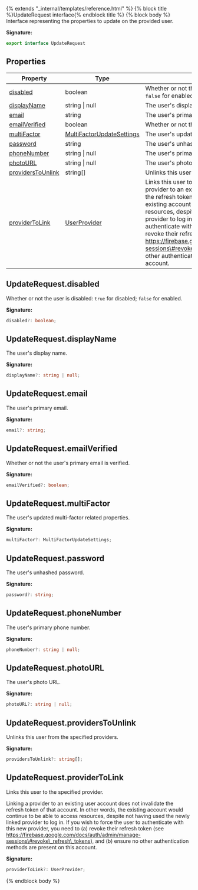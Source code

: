{% extends "_internal/templates/reference.html" %}
{% block title %}UpdateRequest interface{% endblock title %}
{% block body %}
Interface representing the properties to update on the provided user.

<b>Signature:</b>

```typescript
export interface UpdateRequest 
```

## Properties

|  Property | Type | Description |
|  --- | --- | --- |
|  [disabled](./firebase-admin.auth.updaterequest.md#updaterequestdisabled) | boolean | Whether or not the user is disabled: <code>true</code> for disabled; <code>false</code> for enabled. |
|  [displayName](./firebase-admin.auth.updaterequest.md#updaterequestdisplayname) | string \| null | The user's display name. |
|  [email](./firebase-admin.auth.updaterequest.md#updaterequestemail) | string | The user's primary email. |
|  [emailVerified](./firebase-admin.auth.updaterequest.md#updaterequestemailverified) | boolean | Whether or not the user's primary email is verified. |
|  [multiFactor](./firebase-admin.auth.updaterequest.md#updaterequestmultifactor) | [MultiFactorUpdateSettings](./firebase-admin.auth.multifactorupdatesettings.md#multifactorupdatesettings_interface) | The user's updated multi-factor related properties. |
|  [password](./firebase-admin.auth.updaterequest.md#updaterequestpassword) | string | The user's unhashed password. |
|  [phoneNumber](./firebase-admin.auth.updaterequest.md#updaterequestphonenumber) | string \| null | The user's primary phone number. |
|  [photoURL](./firebase-admin.auth.updaterequest.md#updaterequestphotourl) | string \| null | The user's photo URL. |
|  [providersToUnlink](./firebase-admin.auth.updaterequest.md#updaterequestproviderstounlink) | string\[\] | Unlinks this user from the specified providers. |
|  [providerToLink](./firebase-admin.auth.updaterequest.md#updaterequestprovidertolink) | [UserProvider](./firebase-admin.auth.userprovider.md#userprovider_interface) | Links this user to the specified provider.<!-- -->Linking a provider to an existing user account does not invalidate the refresh token of that account. In other words, the existing account would continue to be able to access resources, despite not having used the newly linked provider to log in. If you wish to force the user to authenticate with this new provider, you need to (a) revoke their refresh token (see https://firebase.google.com/docs/auth/admin/manage-sessions\#revoke\_refresh\_tokens), and (b) ensure no other authentication methods are present on this account. |

## UpdateRequest.disabled

Whether or not the user is disabled: `true` for disabled; `false` for enabled.

<b>Signature:</b>

```typescript
disabled?: boolean;
```

## UpdateRequest.displayName

The user's display name.

<b>Signature:</b>

```typescript
displayName?: string | null;
```

## UpdateRequest.email

The user's primary email.

<b>Signature:</b>

```typescript
email?: string;
```

## UpdateRequest.emailVerified

Whether or not the user's primary email is verified.

<b>Signature:</b>

```typescript
emailVerified?: boolean;
```

## UpdateRequest.multiFactor

The user's updated multi-factor related properties.

<b>Signature:</b>

```typescript
multiFactor?: MultiFactorUpdateSettings;
```

## UpdateRequest.password

The user's unhashed password.

<b>Signature:</b>

```typescript
password?: string;
```

## UpdateRequest.phoneNumber

The user's primary phone number.

<b>Signature:</b>

```typescript
phoneNumber?: string | null;
```

## UpdateRequest.photoURL

The user's photo URL.

<b>Signature:</b>

```typescript
photoURL?: string | null;
```

## UpdateRequest.providersToUnlink

Unlinks this user from the specified providers.

<b>Signature:</b>

```typescript
providersToUnlink?: string[];
```

## UpdateRequest.providerToLink

Links this user to the specified provider.

Linking a provider to an existing user account does not invalidate the refresh token of that account. In other words, the existing account would continue to be able to access resources, despite not having used the newly linked provider to log in. If you wish to force the user to authenticate with this new provider, you need to (a) revoke their refresh token (see https://firebase.google.com/docs/auth/admin/manage-sessions\#revoke\_refresh\_tokens), and (b) ensure no other authentication methods are present on this account.

<b>Signature:</b>

```typescript
providerToLink?: UserProvider;
```
{% endblock body %}
